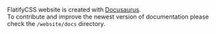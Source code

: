 FlatifyCSS website is created with [Docusaurus](https://github.com/facebook/docusaurus).  
To contribute and improve the newest version of documentation please check the `/website/docs` directory.
